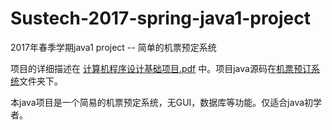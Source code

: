 # Sustech-2017-spring-java1-project
2017年春季学期java1 project -- 简单的机票预定系统

项目的详细描述在 [计算机程序设计基础项目.pdf](计算机程序设计基础项目.pdf) 中。项目java源码在[机票预订系统](./机票预订系统/src/机票预订系统)文件夹下。

本java项目是一个简易的机票预定系统，无GUI，数据库等功能。仅适合java初学者。

